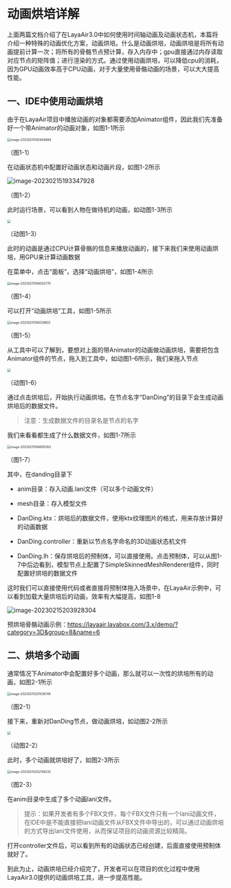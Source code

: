 # 动画烘培详解



上面两篇文档介绍了在LayaAir3.0中如何使用时间轴动画及动画状态机，本篇将介绍一种特殊的动画优化方案，动画烘培。什么是动画烘培，动画烘培是将所有动画提前计算一次；将所有的骨骼节点预计算，存入内存中；gpu直接通过内存读取对应节点的矩阵值；进行渲染的方式。通过使用动画烘培，可以降低cpu的消耗，因为GPU动画效率高于CPU动画，对于大量使用骨骼动画的场景，可以大大提高性能。



## 一、IDE中使用动画烘培

由于在LayaAir项目中播放动画的对象都需要添加Animator组件，因此我们先准备好一个带Animator的动画对象，如图1-1所示

<img src="img/1-1.png" alt="image-20230215192944684" style="zoom:50%;" />

（图1-1）

在动画状态机中配置好动画状态和动画片段，如图1-2所示

![image-20230215193347928](img/1-2.png)

（图1-2）

此时运行场景，可以看到人物在做待机的动画，如动图1-3所示

<img src="img/1-3.gif" style="zoom:50%;" /> 

（动图1-3）

此时的动画是通过CPU计算骨骼的信息来播放动画的，接下来我们来使用动画烘培，用GPU来计算动画数据

在菜单中，点击“面板”，选择“动画烘培”，如图1-4所示

<img src="img/1-4.png" alt="image-20230215194002770" style="zoom:50%;" /> 

（图1-4）

可以打开“动画烘培”工具，如图1-5所示

<img src="img/1-5.png" alt="image-20230215194129903" style="zoom:50%;" /> 

（图1-5）

从工具中可以了解到，要想对上面的带Animator的动画做动画烘培，需要把包含Animator组件的节点，拖入到工具中，如动图1-6所示，我们来拖入节点

<img src="img/1-6.gif" style="zoom:50%;" /> 

（动图1-6）

通过点击烘培后，开始执行动画烘培。在节点名字“DanDing”的目录下会生成动画烘培后的数据文件。

> 注意：生成数据文件的目录名是节点的名字

我们来看看都生成了什么数据文件，如图1-7所示

<img src="img/1-7.png" alt="image-20230215194955263" style="zoom:50%;" /> 

（图1-7）

其中，在danding目录下

- anim目录：存入动画.lani文件（可以多个动画文件）

- mesh目录：存入模型文件

- DanDing.ktx：烘培后的数据文件，使用ktx纹理图片的格式，用来存放计算好的动画数据

- DanDing.controller：重新以节点名字命名的3D动画状态机文件

- DanDing.lh：保存烘培后的预制体，可以直接使用。点击预制体，可以从图1-7中后边看到，模型节点上配置了SimpleSkinnedMeshRenderer组件，同时配置好烘培的数据文件

  

这时我们可以直接使用代码或者直接将预制体拖入场景中，在LayaAir示例中，可以看到加载大量烘培后的动画，效率有大幅提高，如图1-8

![image-20230215203928304](img/1-8.png)

预烘培骨骼动画示例：https://layaair.layabox.com/3.x/demo/?category=3D&group=8&name=6



## 二、烘培多个动画

通常情况下Animator中会配置好多个动画，那么就可以一次性的烘培所有的动画，如图2-1所示

<img src="img/2-1.png" alt="image-20230215201526749" style="zoom:50%;" /> 

（图2-1）

接下来，重新对DanDing节点，做动画烘培，如动图2-2所示

<img src="img/2-2.gif" style="zoom:50%;" /> 

（动图2-2）

此时，多个动画就烘培好了，如图2-3所示

<img src="img/2-3.png" alt="image-20230215202158332" style="zoom:50%;" /> 

（图2-3）

在anim目录中生成了多个动画lani文件。

> 提示：如果开发者有多个FBX文件，每个FBX文件只有一个lani动画文件，在IDE中是不能直接把lani动画文件从FBX文件中导出的，可以通过动画烘培的方式导出lani文件使用，从而保证项目的动画资源比较精简。

打开controller文件后，可以看到所有的动画状态已经创建，后面直接使用预制体就好了。

到此为止，动画烘培已经介绍完了，开发者可以在项目的优化过程中使用LayaAir3.0提供的动画烘培工具，进一步提高性能。



